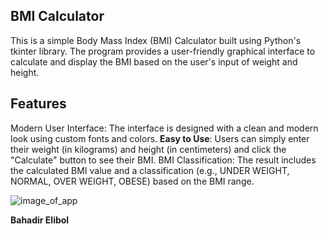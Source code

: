## BMI Calculator
This is a simple Body Mass Index (BMI) Calculator built using Python's tkinter library. The program provides a user-friendly graphical interface to calculate and display the BMI based on the user's input of weight and height.

## Features
Modern User Interface: The interface is designed with a clean and modern look using custom fonts and colors.
**Easy to Use**: Users can simply enter their weight (in kilograms) and height (in centimeters) and click the "Calculate" button to see their BMI.
BMI Classification: The result includes the calculated BMI value and a classification (e.g., UNDER WEIGHT, NORMAL, OVER WEIGHT, OBESE) based on the BMI range.

![image_of_app](https://github.com/user-attachments/assets/532be1fa-9f03-45a2-91e0-271a3b58a177)

**Bahadir Elibol**
